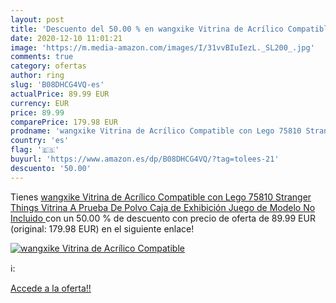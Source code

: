 ```yaml
---
layout: post
title: 'Descuento del 50.00 % en wangxike Vitrina de Acrílico Compatible '
date: 2020-12-10 11:01:21
image: 'https://m.media-amazon.com/images/I/31vvBIuIezL._SL200_.jpg'
comments: true
category: ofertas
author: ring
slug: 'B08DHCG4VQ-es'
actualPrice: 89.99 EUR
currency: EUR
price: 89.99
comparePrice: 179.98 EUR
prodname: 'wangxike Vitrina de Acrílico Compatible con Lego 75810 Stranger Things  Vitrina A Prueba De Polvo Caja de Exhibición  Juego de Modelo No Incluido '
country: 'es'
flag: '🇪🇸'
buyurl: 'https://www.amazon.es/dp/B08DHCG4VQ/?tag=tolees-21'
descuento: '50.00'
---
```


Tienes [wangxike Vitrina de Acrílico Compatible con Lego 75810 Stranger Things  Vitrina A Prueba De Polvo Caja de Exhibición  Juego de Modelo No Incluido ](https://www.amazon.es/dp/B08DHCG4VQ/?tag=tolees-21) con un 50.00 % de descuento con precio de oferta de 89.99 EUR (original: 179.98 EUR) en el siguiente enlace!

[![wangxike Vitrina de Acrílico Compatible ](https://m.media-amazon.com/images/I/31vvBIuIezL._SL200_.jpg)](https://www.amazon.es/dp/B08DHCG4VQ/?tag=tolees-21)

ℹ️:


[Accede a la oferta!!](https://www.amazon.es/dp/B08DHCG4VQ/?tag=tolees-21)
